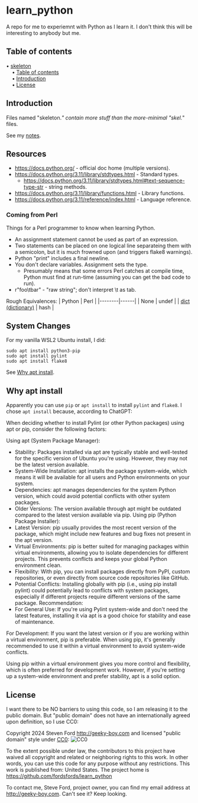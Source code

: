 # learn_python
A repo for me to experiemnt with Python as I learn it.
I don't think this will be interesting to anybody but me.


## Table of contents

<!-- mdtoc-start -->
&bull; [skeleton](#skeleton)  
&nbsp;&nbsp;&nbsp;&nbsp;&bull; [Table of contents](#table-of-contents)  
&nbsp;&nbsp;&nbsp;&nbsp;&bull; [Introduction](#introduction)  
&nbsp;&nbsp;&nbsp;&nbsp;&bull; [License](#license)  
<!-- TOC created by '../mdtoc/mdtoc.pl README.md' (see https://github.com/fordsfords/mdtoc) -->
<!-- mdtoc-end -->


## Introduction

Files named "skeleton.*" contain more stuff than the more-minimal "skel.*"
files.

See my [notes](notes.md).


## Resources

* https://docs.python.org/ - official doc home (multiple versions).
* https://docs.python.org/3.11/library/stdtypes.html - Standard types.
  + https://docs.python.org/3.11/library/stdtypes.html#text-sequence-type-str - string methods.
* https://docs.python.org/3.11/library/functions.html - Library functions.
* https://docs.python.org/3.11/reference/index.html - Language reference.

### Coming from Perl

Things for a Perl programmer to know when learning Python.

* An assignment statement cannot be used as part of an expression.
* Two statements can be placed on one logical line separateing them with a semicolon,
but it is much frowned upon (and triggers flake8 warnings).
* Python "print" includes a final newline.
* You don't declare variables. Assignment sets the type.
  + Presumably means that some errors Perl catches at compile time, Python must find at
    run-time (assuming you can get the bad code to run).
* r"foo\tbar" - "raw string"; don't interpret \t as tab.

Rough Equivalences:
| Python | Perl |
|--------|------|
| None   | undef |
| [dict (dictionary)](https://docs.python.org/3.11/library/stdtypes.html#mapping-types-dict) | hash |



## System Changes

For my vanilla WSL2 Ubuntu install, I did:
````
sudo apt install python3-pip
sudo apt install pylint
sudo apt install flake8
````
See [Why apt install](#why-apt-install).


## Why apt install

Apparently you can use `pip` or `apt install` to install `pylint` and `flake8`.
I chose `apt install` because, according to ChatGPT:

When deciding whether to install Pylint (or other Python packages) using apt or pip, consider the following factors:

Using apt (System Package Manager):
* Stability: Packages installed via apt are typically stable and well-tested for the specific version of Ubuntu you're using. However, they may not be the latest version available.
* System-Wide Installation: apt installs the package system-wide, which means it will be available for all users and Python environments on your system.
* Dependencies: apt manages dependencies for the system Python version, which could avoid potential conflicts with other system packages.
* Older Versions: The version available through apt might be outdated compared to the latest version available via pip.
Using pip (Python Package Installer):
* Latest Version: pip usually provides the most recent version of the package, which might include new features and bug fixes not present in the apt version.
* Virtual Environments: pip is better suited for managing packages within virtual environments, allowing you to isolate dependencies for different projects. This prevents conflicts and keeps your global Python environment clean.
* Flexibility: With pip, you can install packages directly from PyPI, custom repositories, or even directly from source code repositories like GitHub.
* Potential Conflicts: Installing globally with pip (i.e., using pip install pylint) could potentially lead to conflicts with system packages, especially if different projects require different versions of the same package.
Recommendation:
* For General Use: If you're using Pylint system-wide and don't need the latest features, installing it via apt is a good choice for stability and ease of maintenance.

For Development: If you want the latest version or if you are working within a virtual environment, pip is preferable. When using pip, it's generally recommended to use it within a virtual environment to avoid system-wide conflicts.

Using pip within a virtual environment gives you more control and flexibility, which is often preferred for development work. However, if you're setting up a system-wide environment and prefer stability, apt is a solid option.


## License

I want there to be NO barriers to using this code, so I am releasing it to the public domain.  But "public domain" does not have an internationally agreed upon definition, so I use CC0:

Copyright 2024 Steven Ford http://geeky-boy.com and licensed
"public domain" style under
[CC0](http://creativecommons.org/publicdomain/zero/1.0/):
![CC0](https://licensebuttons.net/p/zero/1.0/88x31.png "CC0")

To the extent possible under law, the contributors to this project have
waived all copyright and related or neighboring rights to this work.
In other words, you can use this code for any purpose without any
restrictions.  This work is published from: United States.  The project home
is https://github.com/fordsfords/learn_python

To contact me, Steve Ford, project owner, you can find my email address
at http://geeky-boy.com.  Can't see it?  Keep looking.
